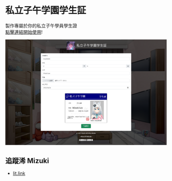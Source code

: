 # 私立子午学園学生証
製作專屬於你的私立子午學員學生證  
[點擊連結開始使用](https://rogeraabbccdd.github.io/Mizuki-Generator/)! 

![screenshot](./screenshot.png)

## 追蹤浠 Mizuki
- [lit.link](https://lit.link/en/MizukiVtuberTW)
